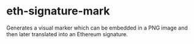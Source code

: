 # eth-signature-mark
Generates a visual marker which can be embedded in a PNG image and then later translated into an Ethereum signature.
